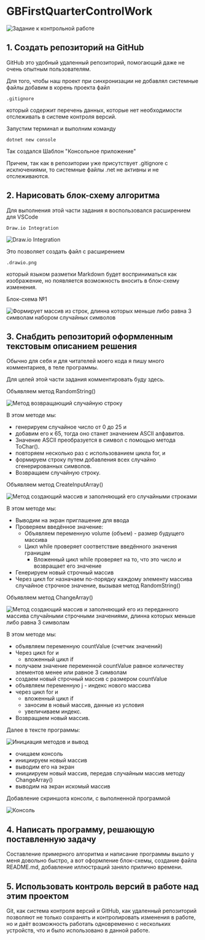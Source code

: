 # GBFirstQuarterControlWork

![Задание к контрольной работе](.pictures/Task.png)

## 1. Создать репозиторий на GitHub

GitHub это удобный удаленный репозиторий, помогающий даже не очень опытным пользователям.

Для того, чтобы наш проект при синхронизации не добавлял системные файлы добавим в корень проекта файл 

    .gitignore

который содержит перечень данных, которые нет необходимости отслеживать в системе контроля версий.

Запустим терминал и выполним команду

    dotnet new console

Так создался Шаблон "Консольное приложение"

Причем, так как в репозитории уже присутствует .gitignore с исключениями, то системные файлы .net не активны и не отслеживаются.

## 2. Нарисовать блок-схему алгоритма

Для выполнения этой части задания я воспользовался расширением  для VSCode

    Draw.io Integration

![Draw.io Integration](.pictures/DrawIoIntegrationExtension.png)

Это позволяет создать файл с расширением

    .drawio.png

который языком разметки Markdown будет восприниматься как изображение, но появляется возможность вносить в блок-схему изменения.

Блок-схема №1

![Формирует массив из строк, длинна которых меньше либо равна 3 символам набором случайных символов](.pictures/InputArray.drawio.png)


## 3. Снабдить репозиторий оформленным текстовым описанием решения

Обычно для себя и для читателей моего кода я пишу много комментариев, в теле программы.

Для целей этой части задания комментировать буду здесь.

Объявляем метод RandomString()

![Метод возвращающий случайную строку](.pictures/RandomString.png)

В этом методе мы:
+ генерируем случайное число от 0 до 25 и 
+ добавим его к 65, тогда оно станет значением ASCII алфавитов.
+ Значение ASCII преобразуется в символ с помощью метода ToChar().
+ повторяем несколько раз с использованием цикла for, и 
+ формируем строку путем добавления всех случайно сгенерированных символов.
+ Возвращаем случайную строку.

Объявляем метод CreateInputArray()

![Метод создающий массив и заполняющий его случайными строками](.pictures/CreateInputArray.png)

В этом методе мы:
+ Выводим на экран приглашение для ввода
+ Проверяем введённое значение:
    + Объявляем переменную volume (объем) - размер будущего массива
    + Цикл while проверяет соответствие введённого значения границам
        + Вложенный цикл while проверяет на то, что это число и возвращает его значение
+ Генерируем новый строчный массив
+ Через цикл for назначаем по-порядку каждому элементу массива случайное строчное значение, вызывая метод RandomString()

Объявляем метод ChangeArray()


![Метод создающий массив и заполняющий его из переданного массива случайными строчными значениями, длинна которых меньше либо равна 3 cимволам](.pictures/ChangeArray.png)

В этом методе мы:
+ объявляем переменную countValue (счетчик значений)
+ Через цикл for и
    + вложенный цикл if
+ получаем значение переменной countValue равное количеству элементов менее или равное 3 символам
+ создаем новый строчный массив с размером countValue
+ объявляем переменную j - индекс нового массива
+ через цикл for и
    + вложенный цикл if
    + заносим в новый массив, данные из условия
    + увеличиваем индекс.
+ Возвращаем новый массив.

Далее в тексте программы:

![Инициация методов и вывод](.pictures/Main.png)

+ очищаем консоль
+ инициируем новый массив
+ выводим его на экран
+ инициируем новый массив, передав случайным массив методу ChangeArray()
+ выводим на экран искомый массив

Добавление скриншота консоли, с выполненной программой

![Консоль](.pictures/Console.png)

## 4. Написать программу, решающую поставленную задачу

Составление примерного алгоритма и написание программы вышло у меня довольно быстро, а вот оформление блок-схемы, создание файла README.md, добавление иллюстраций заняло прилично времени.

## 5. Использовать контроль версий в работе над этим проектом

 Git, как система контроля версий и GitHub, как удаленный репозиторий позволяют не только сохранять и контролировать изменения в работе, но и даёт возможность работать одновременно с нескольких устройств, что и было использовано в данной работе.

